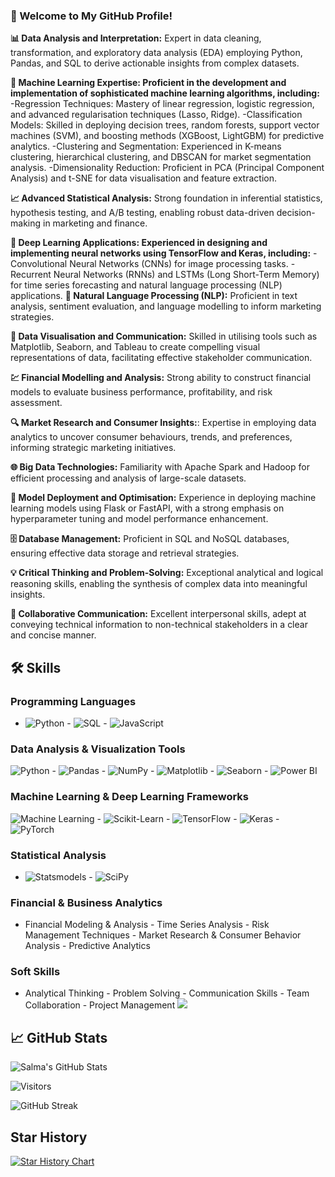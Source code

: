 ### 🍒 Welcome to My GitHub Profile!  

**📊 Data Analysis and Interpretation:** Expert in data cleaning, transformation, and exploratory data analysis (EDA) employing Python, Pandas, and SQL to derive actionable insights from complex datasets.

**🤖 Machine Learning Expertise: Proficient in the development and implementation of sophisticated machine learning algorithms, including:**
-Regression Techniques: Mastery of linear regression, logistic regression, and advanced regularisation techniques (Lasso, Ridge).
-Classification Models: Skilled in deploying decision trees, random forests, support vector machines (SVM), and boosting methods (XGBoost, LightGBM) for predictive analytics.
-Clustering and Segmentation: Experienced in K-means clustering, hierarchical clustering, and DBSCAN for market segmentation analysis.
-Dimensionality Reduction: Proficient in PCA (Principal Component Analysis) and t-SNE for data visualisation and feature extraction.

**📈 Advanced Statistical Analysis:** Strong foundation in inferential statistics, hypothesis testing, and A/B testing, enabling robust data-driven decision-making in marketing and finance.

**🧠 Deep Learning Applications: Experienced in designing and implementing neural networks using TensorFlow and Keras, including:**
-Convolutional Neural Networks (CNNs) for image processing tasks.
-Recurrent Neural Networks (RNNs) and LSTMs (Long Short-Term Memory) for time series forecasting and natural language processing (NLP) applications.
**📝 Natural Language Processing (NLP):** Proficient in text analysis, sentiment evaluation, and language modelling to inform marketing strategies.

**🎨 Data Visualisation and Communication:** Skilled in utilising tools such as Matplotlib, Seaborn, and Tableau to create compelling visual representations of data, facilitating effective stakeholder communication.

**💹 Financial Modelling and Analysis:** Strong ability to construct financial models to evaluate business performance, profitability, and risk assessment.

**🔍 Market Research and Consumer Insights:**: Expertise in employing data analytics to uncover consumer behaviours, trends, and preferences, informing strategic marketing initiatives.

**🌐 Big Data Technologies:** Familiarity with Apache Spark and Hadoop for efficient processing and analysis of large-scale datasets.

**🚀 Model Deployment and Optimisation:** Experience in deploying machine learning models using Flask or FastAPI, with a strong emphasis on hyperparameter tuning and model performance enhancement.

**🗄️ Database Management:** Proficient in SQL and NoSQL databases, ensuring effective data storage and retrieval strategies.

**💡 Critical Thinking and Problem-Solving:** Exceptional analytical and logical reasoning skills, enabling the synthesis of complex data into meaningful insights.

**🤝 Collaborative Communication:** Excellent interpersonal skills, adept at conveying technical information to non-technical stakeholders in a clear and concise manner.

## 🛠️ Skills

### **Programming Languages**
- ![Python](https://img.shields.io/badge/Python-3.8-brightgreen)  - ![SQL](https://img.shields.io/badge/SQL-PostgreSQL-orange)  - ![JavaScript](https://img.shields.io/badge/JavaScript-ES6-yellow)

### **Data Analysis & Visualization Tools**
![Python](https://img.shields.io/badge/Python-3.9-blue) - ![Pandas](https://img.shields.io/badge/Pandas-1.3.3-orange) - ![NumPy](https://img.shields.io/badge/NumPy-1.21.2-red) - ![Matplotlib](https://img.shields.io/badge/Matplotlib-3.4.3-blue) - ![Seaborn](https://img.shields.io/badge/Seaborn-0.11.2-pink) - ![Power BI](https://img.shields.io/badge/Power%20BI-2.93.903.0-orange)

### **Machine Learning & Deep Learning Frameworks**
![Machine Learning](https://img.shields.io/badge/Machine%20Learning-Expert-green) - ![Scikit-Learn](https://img.shields.io/badge/Scikit--Learn-0.24.2-yellow) - ![TensorFlow](https://img.shields.io/badge/TensorFlow-2.6.0-lightblue) - ![Keras](https://img.shields.io/badge/Keras-2.6.0-orange) - ![PyTorch](https://img.shields.io/badge/PyTorch-1.9.0-red)

### **Statistical Analysis**
- ![Statsmodels](https://img.shields.io/badge/Statsmodels-0.12.2-blue) - ![SciPy](https://img.shields.io/badge/SciPy-1.7.1-orange)

### **Financial & Business Analytics**
- Financial Modeling & Analysis - Time Series Analysis - Risk Management Techniques - Market Research & Consumer Behavior Analysis - Predictive Analytics

### **Soft Skills**
- Analytical Thinking - Problem Solving - Communication Skills - Team Collaboration - Project Management
[![](https://visitcount.itsvg.in/api?id=salma22&label=Profile%20Views&color=0&icon=3&pretty=false)](https://visitcount.itsvg.in)

## 📈 GitHub Stats
![Salma's GitHub Stats](https://github-readme-stats.vercel.app/api?username=Salma0-8&show_icons=true&theme=radical)

![Visitors](https://visitor-badge.glitch.me/badge?page_id=Salma0-8)

![GitHub Streak](https://github-readme-streak-stats.herokuapp.com/?user=Salma0-8&theme=radical)

## Star History

<a href="https://star-history.com/#idimetrix/idimetrix&Date">
 <picture>
   <source media="(prefers-color-scheme: dark)" srcset="https://api.star-history.com/svg?repos=idimetrix/idimetrix&type=Date&theme=dark" />
   <source media="(prefers-color-scheme: light)" srcset="https://api.star-history.com/svg?repos=idimetrix/idimetrix&type=Date" />
   <img alt="Star History Chart" src="https://api.star-history.com/svg?repos=idimetrix/idimetrix&type=Date" />
 </picture>
</a>

